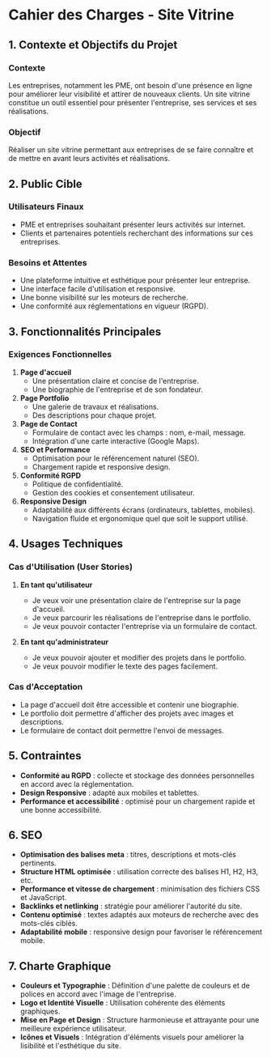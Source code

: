 # Cahier des Charges - Site Vitrine

## 1. Contexte et Objectifs du Projet

### Contexte

Les entreprises, notamment les PME, ont besoin d'une présence en ligne pour améliorer leur visibilité et attirer de nouveaux clients. Un site vitrine constitue un outil essentiel pour présenter l'entreprise, ses services et ses réalisations.

### Objectif

Réaliser un site vitrine permettant aux entreprises de se faire connaître et de mettre en avant leurs activités et réalisations.

## 2. Public Cible

### Utilisateurs Finaux

- PME et entreprises souhaitant présenter leurs activités sur internet.
- Clients et partenaires potentiels recherchant des informations sur ces entreprises.

### Besoins et Attentes

- Une plateforme intuitive et esthétique pour présenter leur entreprise.
- Une interface facile d'utilisation et responsive.
- Une bonne visibilité sur les moteurs de recherche.
- Une conformité aux réglementations en vigueur (RGPD).

## 3. Fonctionnalités Principales

### Exigences Fonctionnelles

1. **Page d'accueil**
   - Une présentation claire et concise de l'entreprise.
   - Une biographie de l'entreprise et de son fondateur.
2. **Page Portfolio**
   - Une galerie de travaux et réalisations.
   - Des descriptions pour chaque projet.
3. **Page de Contact**
   - Formulaire de contact avec les champs : nom, e-mail, message.
   - Intégration d'une carte interactive (Google Maps).
4. **SEO et Performance**
   - Optimisation pour le référencement naturel (SEO).
   - Chargement rapide et responsive design.
5. **Conformité RGPD**
   - Politique de confidentialité.
   - Gestion des cookies et consentement utilisateur.
6. **Responsive Design**
   - Adaptabilité aux différents écrans (ordinateurs, tablettes, mobiles).
   - Navigation fluide et ergonomique quel que soit le support utilisé.
   
## 4. Usages Techniques

### Cas d'Utilisation (User Stories)

1. **En tant qu'utilisateur**

   - Je veux voir une présentation claire de l'entreprise sur la page d'accueil.
   - Je veux parcourir les réalisations de l'entreprise dans le portfolio.
   - Je veux pouvoir contacter l'entreprise via un formulaire de contact.

2. **En tant qu'administrateur**

   - Je veux pouvoir ajouter et modifier des projets dans le portfolio.
   - Je veux pouvoir modifier le texte des pages facilement.

### Cas d'Acceptation

- La page d'accueil doit être accessible et contenir une biographie.
- Le portfolio doit permettre d'afficher des projets avec images et descriptions.
- Le formulaire de contact doit permettre l'envoi de messages.

## 5. Contraintes

- **Conformité au RGPD** : collecte et stockage des données personnelles en accord avec la réglementation.
- **Design Responsive** : adapté aux mobiles et tablettes.
- **Performance et accessibilité** : optimisé pour un chargement rapide et une bonne accessibilité.

## 6. SEO

- **Optimisation des balises meta** : titres, descriptions et mots-clés pertinents.
- **Structure HTML optimisée** : utilisation correcte des balises H1, H2, H3, etc.
- **Performance et vitesse de chargement** : minimisation des fichiers CSS et JavaScript.
- **Backlinks et netlinking** : stratégie pour améliorer l'autorité du site.
- **Contenu optimisé** : textes adaptés aux moteurs de recherche avec des mots-clés ciblés.
- **Adaptabilité mobile** : responsive design pour favoriser le référencement mobile.

## 7. Charte Graphique

- **Couleurs et Typographie** : Définition d'une palette de couleurs et de polices en accord avec l'image de l'entreprise.
- **Logo et Identité Visuelle** : Utilisation cohérente des éléments graphiques.
- **Mise en Page et Design** : Structure harmonieuse et attrayante pour une meilleure expérience utilisateur.
- **Icônes et Visuels** : Intégration d'éléments visuels pour améliorer la lisibilité et l'esthétique du site.

